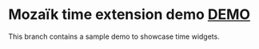 # Mozaïk time extension demo [DEMO][demo-url]

This branch contains a sample demo to showcase time widgets.

[demo-url]: https://mozaik-time.herokuapp.com/
